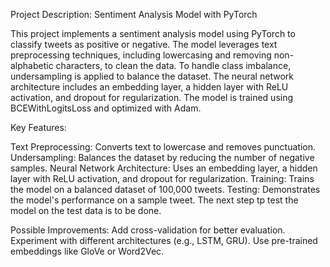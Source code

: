 Project Description: Sentiment Analysis Model with PyTorch

This project implements a sentiment analysis model using PyTorch to classify tweets as positive or negative. The model leverages text preprocessing techniques, including lowercasing and removing non-alphabetic characters, to clean the data. To handle class imbalance, undersampling is applied to balance the dataset. The neural network architecture includes an embedding layer, a hidden layer with ReLU activation, and dropout for regularization. The model is trained using BCEWithLogitsLoss and optimized with Adam.

Key Features:

Text Preprocessing: Converts text to lowercase and removes punctuation.
Undersampling: Balances the dataset by reducing the number of negative samples.
Neural Network Architecture: Uses an embedding layer, a hidden layer with ReLU activation, and dropout for regularization.
Training: Trains the model on a balanced dataset of 100,000 tweets.
Testing: Demonstrates the model's performance on a sample tweet.
The next step tp test the model on the test data is to be done.

Possible Improvements:
Add cross-validation for better evaluation.
Experiment with different architectures (e.g., LSTM, GRU).
Use pre-trained embeddings like GloVe or Word2Vec.
